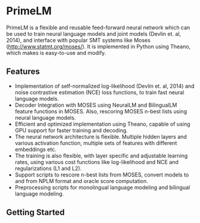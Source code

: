 # PrimeLM 

PrimeLM is a flexible and reusable feed-forward neural network which can be used to train neural language models and joint models (Devlin et. al, 2014), and interface with popular SMT systems like Moses (http://www.statmt.org/moses/). It is implemented in Python using Theano, which makes is easy-to-use and modify. 

## Features

* Implementation of self-normalized log-likelihood (Devlin et. al, 2014)  and noise contrastive estimation (NCE) loss functions, to train fast neural language models.
* Decoder Integration with MOSES using NeuralLM and BilingualLM feature functions in MOSES. Also, rescoring MOSES n-best lists using neural language models. 
* Efficient and optimized implementation using Theano, capable of using GPU support for faster training and decoding. 
* The neural network architecture is flexible. Multiple hidden layers and various activation function, multiple sets of features with different embeddings etc.
* The training is also flexible, with layer specific and adjustable learning rates, using various cost functions like log-likelihood and NCE and regularizations (L1 and L2). 
* Support scripts to rescore n-best lists from MOSES, convert models to and from NPLM format and oracle score computation. 
* Preprocessing scripts for monolingual language modeling and bilingual language modeling. 

## Getting Started






